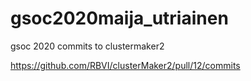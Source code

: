 # gsoc2020maija_utriainen
gsoc 2020 commits to clustermaker2

https://github.com/RBVI/clusterMaker2/pull/12/commits
